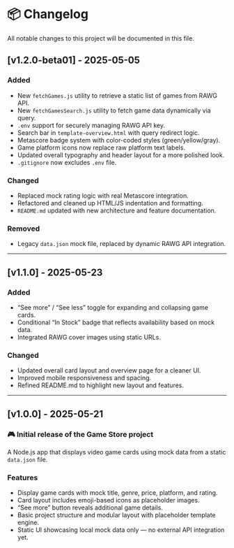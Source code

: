 # 📦 Changelog

All notable changes to this project will be documented in this file.

## [v1.2.0-beta01] - 2025-05-05

### Added
- New `fetchGames.js` utility to retrieve a static list of games from RAWG API.
- New `fetchGamesSearch.js` utility to fetch game data dynamically via query.
- `.env` support for securely managing RAWG API key.
- Search bar in `template-overview.html` with query redirect logic.
- Metascore badge system with color-coded styles (green/yellow/gray).
- Game platform icons now replace raw platform text labels.
- Updated overall typography and header layout for a more polished look.
- `.gitignore` now excludes `.env` file.

### Changed
- Replaced mock rating logic with real Metascore integration.
- Refactored and cleaned up HTML/JS indentation and formatting.
- `README.md` updated with new architecture and feature documentation.

### Removed
- Legacy `data.json` mock file, replaced by dynamic RAWG API integration.

---

## [v1.1.0] - 2025-05-23
### Added
- “See more” / “See less” toggle for expanding and collapsing game cards.
- Conditional “In Stock” badge that reflects availability based on mock data.
- Integrated RAWG cover images using static URLs.

### Changed
- Updated overall card layout and overview page for a cleaner UI.
- Improved mobile responsiveness and spacing.
- Refined README.md to highlight new layout and features.

---

## [v1.0.0] - 2025-05-21
### 🎮 Initial release of the Game Store project
A Node.js app that displays video game cards using mock data from a static `data.json` file.

### Features
- Display game cards with mock title, genre, price, platform, and rating.
- Card layout includes emoji-based icons as placeholder images.
- “See more” button reveals additional game details.
- Basic project structure and modular layout with placeholder template engine.
- Static UI showcasing local mock data only — no external API integration yet.